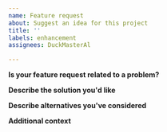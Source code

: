 ```yaml
---
name: Feature request
about: Suggest an idea for this project
title: ''
labels: enhancement
assignees: DuckMasterAl

---
```


**Is your feature request related to a problem?**
<!-- A clear and concise description of what the problem is. -->

**Describe the solution you'd like**
<!-- A clear and concise description of what you want to happen. -->

**Describe alternatives you've considered**
<!-- A clear and concise description of any alternative solutions or features you've considered. -->

**Additional context**
<!-- Add any other context or screenshots about the feature request here. -->
